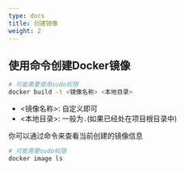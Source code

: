 ```yaml
---
type: docs
title: 创建镜像
weight: 2
---
```


## 使用命令创建Docker镜像

```bash
# 可能需要使用sudo权限
docker build -t <镜像名称> <本地目录>
```

- <镜像名称>: 自定义即可
- <本地目录>: 一般为`.`(如果已经处在项目根目录中)

你可以通过命令来查看当前创建的镜像信息
```bash
# 可能需要sudo权限
docker image ls
```